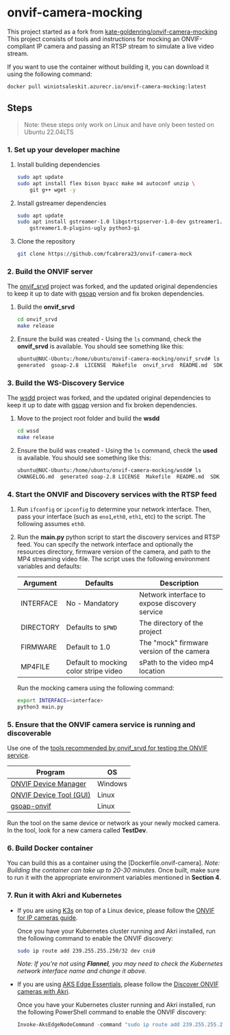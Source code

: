 # onvif-camera-mocking
This project started as a fork from [kate-goldenring/onvif-camera-mocking](https://github.com/kate-goldenring/onvif-camera-mocking)
This project consists of tools and instructions for mocking an ONVIF-compliant IP camera and passing an RTSP stream to simulate a live video stream.

If you want to use the container without building it, you can download it using the following command:
```bash
docker pull winiotsaleskit.azurecr.io/onvif-camera-mocking:latest
```

## Steps
> Note: these steps only work on Linux and have only been tested on Ubuntu 22.04LTS

### 1. Set up your developer machine

1. Install building dependencies
    ```sh
    sudo apt update
    sudo apt install flex bison byacc make m4 autoconf unzip \
        git g++ wget -y
    ```

1. Install gstreamer dependencies
    ```sh
    sudo apt update
    sudo apt install gstreamer-1.0 libgstrtspserver-1.0-dev gstreamer1.0-rtsp \
        gstreamer1.0-plugins-ugly python3-gi
    ```

1. Clone the repository
    ```sh
    git clone https://github.com/fcabrera23/onvif-camera-mock
    ```

### 2. Build the ONVIF server

The [onvif_srvd](./onvif_srvd/) project was forked, and the updated original dependencies to keep it up to date with [gsoap](https://github.com/Genivia/gsoap) version and fix broken dependencies.

1. Build the **onvif_srvd**    
    ```sh
    cd onvif_srvd
    make release
    ```

1. Ensure the build was created - Using the `ls` command, check the **onvif_srvd** is available. You should see something like this:

    ```sh
    ubuntu@NUC-Ubuntu:/home/ubuntu/onvif-camera-mocking/onvif_srvd# ls
    generated  gsoap-2.8  LICENSE  Makefile  onvif_srvd  README.md  SDK  src  start_scripts  wsdl
    ```

### 3. Build the WS-Discovery Service

The [wsdd](https://github.com/KoynovStas/wsdd) project was forked, and the updated original dependencies to keep it up to date with [gsoap](https://github.com/Genivia/gsoap) version and fix broken dependencies.

1. Move to the project root folder and build the **wsdd**    
    ```sh
    cd wssd
    make release
    ```

1. Ensure the build was created - Using the `ls` command, check the **used** is available. You should see something like this:

    ```sh
    ubuntu@NUC-Ubuntu:/home/ubuntu/onvif-camera-mocking/wsdd# ls
    CHANGELOG.md  generated soap-2.8 LICENSE  Makefile  README.md  SDK  src  start_scripts  wsdd  wsdl
    ```

### 4. Start the ONVIF and Discovery services with the RTSP feed

1. Run `ifconfig` or `ipconfig` to determine your network interface. Then, pass your interface (such as `eno1`,`eth0`, `eth1`, etc) to the script. The following assumes `eth0`. 

1. Run the **main.py** python script to start the discovery services and RTSP feed. You can specify the network interface and optionally the resources directory, firmware version of the camera, and path to the MP4 streaming video file. The script uses the following environment variables and defaults: 

    | Argument | Defaults | Description |
    | -------- | -------- | ----------- |
    | INTERFACE | No - Mandatory | Network interface to expose discovery service | 
    | DIRECTORY | Defaults to `$PWD` | The directory of the project | 
    | FIRMWARE | Default to 1.0 |  The "mock" firmware version of the camera |
    | MP4FILE | Default to mocking color stripe video | sPath to the video mp4 location |

    Run the mocking camera using the following command:

    ```sh
    export INTERFACE=<interface>
    python3 main.py
    ```

### 5. Ensure that the ONVIF camera service is running and discoverable

Use one of the [tools recommended by onvif_srvd for testing the ONVIF service](https://github.com/KoynovStas/onvif_srvd#testing). 

| Program | OS | 
| ------- | -- | 
| [ONVIF Device Manager](https://sourceforge.net/projects/onvifdm/) | Windows | 
| [ONVIF Device Tool (GUI)](https://lingodigit.com/onvif_nvc.html) | Linux | 
| [gsoap-onvif](https://github.com/consensyx/gsoap-onvif) | Linux |

Run the tool on the same device or network as your newly mocked camera. In the tool, look for a new camera called **TestDev**.

### 6. Build Docker container

You can build this as a container using the [Dockerfile.onvif-camera]. _Note: Building the container can take up to 20-30 minutes._
Once built, make sure to run it with the appropriate environment variables mentioned in **Section 4**.

### 7. Run it with Akri and Kubernetes

- If you are using [K3s](https://k3s.io/) on top of a Linux device, please follow the [ONVIF for IP cameras guide](https://docs.akri.sh/discovery-handlers/onvif).

    Once you have your Kubernetes cluster running and Akri installed, run the following command to enable the ONVIF discovery:
    ```bash
    sudo ip route add 239.255.255.250/32 dev cni0
    ```
    _Note: If you're not using **Flannel**, you may need to check the Kubernetes network interface name and change it above._

- If you are using [AKS Edge Essentials](https://learn.microsoft.com/en-us/azure/aks/hybrid/aks-edge-overview), please follow the [Discover ONVIF cameras with Akri](https://learn.microsoft.com/en-us/azure/aks/hybrid/aks-edge-how-to-akri-onvif).

     Once you have your Kubernetes cluster running and Akri installed, run the following PowerShell command to enable the ONVIF discovery:
    ```powershell
    Invoke-AksEdgeNodeCommand -command "sudo ip route add 239.255.255.250/32 dev cni0"
    ```